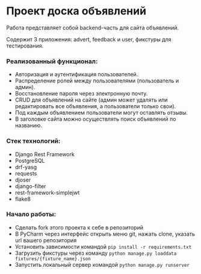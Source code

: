 # Проект доска объявлений

Работа представляет собой backend-часть для сайта объявлений. 

Содержит 3 приложения: advert, feedback и user, фикстуры для тестирования.

### Реализованный функционал:

- Авторизация и аутентификация пользователей.
- Распределение ролей между пользователями (пользователь и админ).
- Восстановление пароля через электронную почту.
- CRUD для объявлений на сайте (админ может удалять или редактировать все объявления, а пользователи только свои).
- Под каждым объявлением пользователи могут оставлять отзывы.
- В заголовке сайта можно осуществлять поиск объявлений по названию.

### Стек технологий:

- Django Rest Framework
- PostgreSQL
- drf-yasg
- requests
- djoser
- django-filter
- rest-framework-simplejwt
- flake8

### Начало работы:
- Сделать fork этого проекта к себе в репозиторий
- В PyCharm через интерфейс открыть меню git, нажать clone, указать url вашего репозитория
- Установить зависимости командой `pip install -r requirements.txt`
- Загрузить фикстуры через команду `python manage.py loaddata fixtures/{fixture_name}.json`
- Запустить локальный сервер командой `python manage.py runserver`
